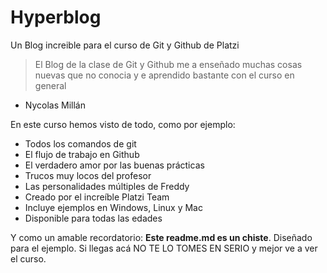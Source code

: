 # Hyperblog
Un Blog increible para el curso de Git y Github de Platzi
> El Blog de la clase de Git y Github me a enseñado muchas cosas nuevas que no conocia y e aprendido bastante con el curso en general
- Nycolas Millán

En este curso hemos visto de todo, como por ejemplo:
* Todos los comandos de git
* El flujo de trabajo en Github
* El verdadero amor por las buenas prácticas
* Trucos muy locos del profesor
* Las personalidades múltiples de Freddy
* Creado por el increíble Platzi Team
* Incluye ejemplos en Windows, Linux y Mac
* Disponible para todas las edades

Y como un amable recordatorio: **Este readme.md es un chiste**. Diseñado para el ejemplo. Si llegas acá NO TE LO TOMES EN SERIO y mejor ve a ver el curso.
